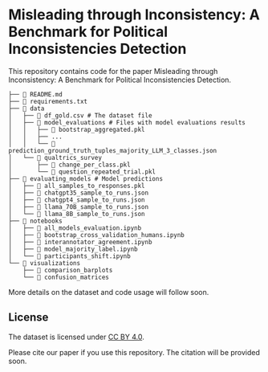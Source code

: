 # Misleading through Inconsistency: A Benchmark for Political Inconsistencies Detection

This repository contains code for the paper Misleading through Inconsistency: A Benchmark for Political Inconsistencies Detection.

```
├── 📜 README.md
├── 📜 requirements.txt
├── 📂 data
│   ├── 📄 df_gold.csv # The dataset file
│   ├── 📂 model_evaluations # Files with model evaluations results
│   │   ├── 📄 bootstrap_aggregated.pkl
│   │   ├── ...
│   │   └── 📄 prediction_ground_truth_tuples_majority_LLM_3_classes.json
│   └── 📂 qualtrics_survey
│       ├── 📄 change_per_class.pkl
│       └── 📄 question_repeated_trial.pkl
├── 📂 evaluating_models # Model predictions
│   ├── 📄 all_samples_to_responses.pkl
│   ├── 📄 chatgpt35_sample_to_runs.json
│   ├── 📄 chatgpt4_sample_to_runs.json
│   ├── 📄 llama_70B_sample_to_runs.json
│   └── 📄 llama_8B_sample_to_runs.json
├── 📂 notebooks
│   ├── 📝 all_models_evaluation.ipynb
│   ├── 📝 bootstrap_cross_validation_humans.ipynb
│   ├── 📝 interannotator_agreement.ipynb
│   ├── 📝 model_majority_label.ipynb
│   └── 📝 participants_shift.ipynb
└── 📂 visualizations
    ├── 📂 comparison_barplots
    └── 📂 confusion_matrices
```

More details on the dataset and code usage will follow soon.

## License

The dataset is licensed under [CC BY 4.0](https://creativecommons.org/licenses/by/4.0/).

Please cite our paper if you use this repository. The citation will be provided soon.
